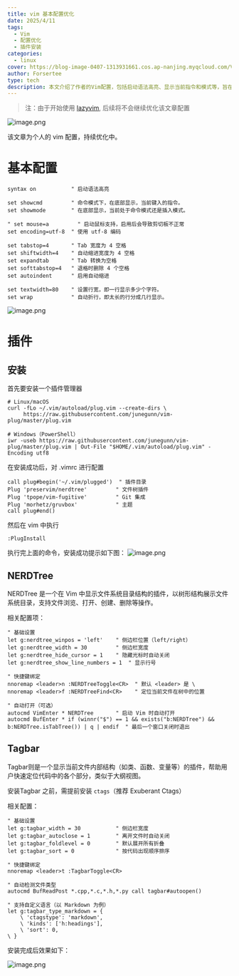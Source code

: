 ```yaml
---
title: vim 基本配置优化
date: 2025/4/11
tags:
  - Vim
  - 配置优化
  - 插件安装
categories:
  - linux
cover: https://blog-image-0407-1313931661.cos.ap-nanjing.myqcloud.com/VIM-Editor.jpg.webp?imageSlim
author: Forsertee
type: tech
description: 本文介绍了作者的Vim配置，包括启动语法高亮、显示当前指令和模式等，旨在提高C语言程序设计的效率和可读性。同时，文章还介绍了如何安装插件管理器、配置NERDTree和Tagbar插件，以增强Vim的文件浏览和代码结构查看功能。
---
```

> 注：由于开始使用 [lazyvim](https://lazyvim-github-io.vercel.app/zh-Hans/), 后续将不会继续优化该文章配置

![image.png](https://blog-image-0407-1313931661.cos.ap-nanjing.myqcloud.com/20250411150400029.png?imageSlim)

该文章为个人的 vim 配置，持续优化中。

# 基本配置

```shell
syntax on           " 启动语法高亮

set showcmd         " 命令模式下，在底部显示，当前键入的指令。
set showmode        " 在底部显示，当前处于命令模式还是插入模式。

" set mouse=a         " 启动鼠标支持，启用后会导致剪切板不正常
set encoding=utf-8  " 使用 utf-8 编码

set tabstop=4       " Tab 宽度为 4 空格
set shiftwidth=4    " 自动缩进宽度为 4 空格
set expandtab       " Tab 转换为空格
set softtabstop=4   " 退格时删除 4 个空格
set autoindent      " 启用自动缩进

set textwidth=80    " 设置行宽，即一行显示多少个字符。
set wrap            " 自动折行，即太长的行分成几行显示。
```


![image.png](https://blog-image-0407-1313931661.cos.ap-nanjing.myqcloud.com/20250410225706043.png?imageSlim)


# 插件

## 安装
首先要安装一个插件管理器

```shell
# Linux/macOS
curl -fLo ~/.vim/autoload/plug.vim --create-dirs \
     https://raw.githubusercontent.com/junegunn/vim-plug/master/plug.vim

# Windows（PowerShell）
iwr -useb https://raw.githubusercontent.com/junegunn/vim-plug/master/plug.vim | Out-File "$HOME/.vim/autoload/plug.vim" -Encoding utf8
```

在安装成功后，对 .vimrc 进行配置

```shell
call plug#begin('~/.vim/plugged')  " 插件目录
Plug 'preservim/nerdtree'         " 文件树插件
Plug 'tpope/vim-fugitive'         " Git 集成
Plug 'morhetz/gruvbox'            " 主题
call plug#end()
```

然后在 vim 中执行

```
:PlugInstall
```

执行完上面的命令，安装成功提示如下图：
![image.png](https://blog-image-0407-1313931661.cos.ap-nanjing.myqcloud.com/20250411001248289.png?imageSlim)


## NERDTree
NERDTree 是一个在 Vim 中显示文件系统目录结构的插件，以树形结构展示文件系统目录，支持文件浏览、打开、创建、删除等操作。

相关配置项：

```shell
" 基础设置
let g:nerdtree_winpos = 'left'    " 侧边栏位置（left/right）
let g:nerdtree_width = 30         " 侧边栏宽度
let g:nerdtree_hide_cursor = 1    " 隐藏光标时自动关闭
let g:nerdtree_show_line_numbers = 1  " 显示行号

" 快捷键绑定
nnoremap <leader>n :NERDTreeToggle<CR>  " 默认 <leader> 是 \
nnoremap <leader>f :NERDTreeFind<CR>    " 定位当前文件在树中的位置

" 自动打开（可选）
autocmd VimEnter * NERDTree       " 启动 Vim 时自动打开
autocmd BufEnter * if (winnr("$") == 1 && exists("b:NERDTree") && b:NERDTree.isTabTree()) | q | endif  " 最后一个窗口关闭时退出
```

## Tagbar
Tagbar则是一个显示当前文件内部结构（如类、函数、变量等）的插件，帮助用户快速定位代码中的各个部分，类似于大纲视图。

安装Tagbar 之前，需提前安装 `ctags`（推荐 Exuberant Ctags）

相关配置：
```shell
" 基础设置
let g:tagbar_width = 30           " 侧边栏宽度
let g:tagbar_autoclose = 1        " 离开文件时自动关闭
let g:tagbar_foldlevel = 0        " 默认展开所有折叠
let g:tagbar_sort = 0             " 按代码出现顺序排序

" 快捷键绑定
nnoremap <leader>t :TagbarToggle<CR>

" 自动检测文件类型
autocmd BufReadPost *.cpp,*.c,*.h,*.py call tagbar#autoopen()

" 支持自定义语言（以 Markdown 为例）
let g:tagbar_type_markdown = {
    \ 'ctagstype': 'markdown',
    \ 'kinds': ['h:headings'],
    \ 'sort': 0,
\ }
```

安装完成后效果如下：

![image.png](https://blog-image-0407-1313931661.cos.ap-nanjing.myqcloud.com/20250411000155491.png?imageSlim)
